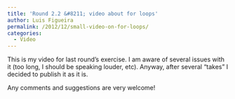 ```yaml
---
title: 'Round 2.2 &#8211; video about for loops'
author: Luis Figueira
permalink: /2012/12/small-video-on-for-loops/
categories:
  - Video
---
```

This is my video for last round&#8217;s exercise. I am aware of several issues with it (too long, I should be speaking louder, etc). Anyway, after several &#8220;takes&#8221; I decided to publish it as it is. 

  
Any comments and suggestions are very welcome!
